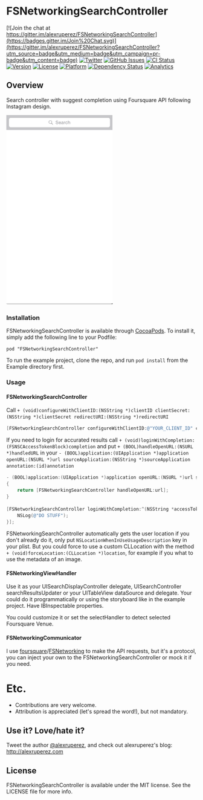 # FSNetworkingSearchController

[![Join the chat at https://gitter.im/alexruperez/FSNetworkingSearchController](https://badges.gitter.im/Join%20Chat.svg)](https://gitter.im/alexruperez/FSNetworkingSearchController?utm_source=badge&utm_medium=badge&utm_campaign=pr-badge&utm_content=badge)
[![Twitter](http://img.shields.io/badge/contact-@alexruperez-blue.svg?style=flat)](http://twitter.com/alexruperez)
[![GitHub Issues](http://img.shields.io/github/issues/alexruperez/FSNetworkingSearchController.svg?style=flat)](http://github.com/alexruperez/FSNetworkingSearchController/issues)
[![CI Status](http://img.shields.io/travis/alexruperez/FSNetworkingSearchController.svg?style=flat)](https://travis-ci.org/alexruperez/FSNetworkingSearchController)
[![Version](https://img.shields.io/cocoapods/v/FSNetworkingSearchController.svg?style=flat)](http://cocoapods.org/pods/FSNetworkingSearchController)
[![License](https://img.shields.io/cocoapods/l/FSNetworkingSearchController.svg?style=flat)](http://cocoapods.org/pods/FSNetworkingSearchController)
[![Platform](https://img.shields.io/cocoapods/p/FSNetworkingSearchController.svg?style=flat)](http://cocoapods.org/pods/FSNetworkingSearchController)
[![Dependency Status](https://www.versioneye.com/user/projects/555b0412634daacd4100019e/badge.svg?style=flat)](https://www.versioneye.com/user/projects/555b0412634daacd4100019e)
[![Analytics](https://ga-beacon.appspot.com/UA-55329295-1/FSNetworkingSearchController/readme?pixel)](https://github.com/igrigorik/ga-beacon)


## Overview

Search controller with suggest completion using Foursquare API following Instagram design.

![FSNetworkingSearchController Screenshot](https://raw.githubusercontent.com/alexruperez/FSNetworkingSearchController/master/screenshot.gif)

### Installation

FSNetworkingSearchController is available through [CocoaPods](http://cocoapods.org). To install
it, simply add the following line to your Podfile:

    pod "FSNetworkingSearchController"

To run the example project, clone the repo, and run `pod install` from the Example directory first.

### Usage

#### FSNetworkingSearchController

Call `+ (void)configureWithClientID:(NSString *)clientID clientSecret:(NSString *)clientSecret redirectURI:(NSString *)redirectURI`

```objectivec
[FSNetworkingSearchController configureWithClientID:@"YOUR_CLIENT_ID" clientSecret:@"YOUR_CLIENT_SECRET" redirectURI:@"YOUR_REDIRECT_URI"];
```

If you need to login for accurated results call `+ (void)loginWithCompletion:(FSNSCAccessTokenBlock)completion` and put `+ (BOOL)handleOpenURL:(NSURL *)handledURL` in your `- (BOOL)application:(UIApplication *)application openURL:(NSURL *)url sourceApplication:(NSString *)sourceApplication annotation:(id)annotation`

```objectivec
- (BOOL)application:(UIApplication *)application openURL:(NSURL *)url sourceApplication:(NSString *)sourceApplication annotation:(id)annotation
{
    return [FSNetworkingSearchController handleOpenURL:url];
}

[FSNetworkingSearchController loginWithCompletion:^(NSString *accessToken, NSError *error) {
    NSLog(@"DO STUFF");
}];
```

FSNetworkingSearchController automatically gets the user location if you don't already do it, only put `NSLocationWhenInUseUsageDescription` key in your plist. But you could force to use a custom CLLocation with the method `+ (void)forceLocation:(CLLocation *)location`, for example if you what to use the metadata of an image.

#### FSNetworkingViewHandler

Use it as your UISearchDisplayController delegate, UISearchController searchResultsUpdater or your UITableView dataSource and delegate. Your could do it programmatically or using the storyboard like in the example project. Have IBInspectable properties.

You could customize it or set the selectHandler to detect selected Foursquare Venue.

#### FSNetworkingCommunicator

I use [foursquare](https://github.com/foursquare)/[FSNetworking](https://github.com/foursquare/FSNetworking) to make the API requests, but it's a protocol, you can inject your own to the FSNetworkingSearchController or mock it if you need.

# Etc.

* Contributions are very welcome.
* Attribution is appreciated (let's spread the word!), but not mandatory.

## Use it? Love/hate it?

Tweet the author [@alexruperez](http://twitter.com/alexruperez), and check out alexruperez's blog: http://alexruperez.com

## License

FSNetworkingSearchController is available under the MIT license. See the LICENSE file for more info.
